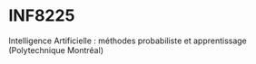 # INF8225
Intelligence Artificielle : méthodes probabiliste et apprentissage (Polytechnique Montréal)
